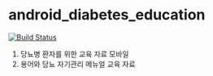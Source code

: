 # android_diabetes_education

[![Build Status](https://travis-ci.com/JAICHANGPARK/DiabetesEducation.svg?branch=master)](https://travis-ci.com/JAICHANGPARK/DiabetesEducation)

1. 당뇨병 환자를 위한 교육 자료 모바일 
2. 용어와 당뇨 자기관리 메뉴얼 교육 자료 


